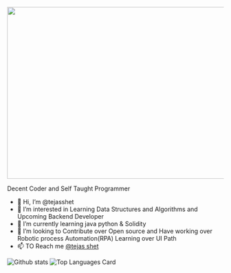 
<p align="center">
  <img src="https://user-images.githubusercontent.com/68809072/149554034-1015cd40-b1c7-4f36-a95e-6ea69d125b2f.png" height="400px" width="1000px">
</p>
<p>
   Decent Coder and Self Taught Programmer
  </p>

- 👋 Hi, I’m @tejasshet
- 👀 I’m interested in Learning Data Structures and Algorithms and Upcoming Backend Developer
- 🌱 I’m currently learning java python & Solidity
- 💞️ I’m looking to Contribute over Open source and Have  working over Robotic process Automation(RPA) Learning over UI Path 
- 📫 TO Reach me <a href="https://www.linkedin.com/in/tejas-shet-69781a193">@tejas shet</a>


![Github stats](https://github-readme-stats.vercel.app/api?username=tejasshet&theme=highcontrast&show_icons=true&count_private=true)
![Top Languages Card](https://github-readme-stats.vercel.app/api/top-langs/?username=tejasshet&layout=compact)
